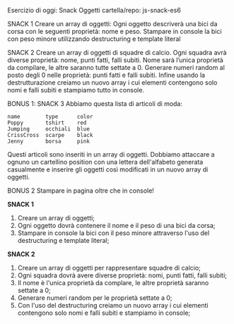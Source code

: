 Esercizio di oggi: Snack Oggetti
cartella/repo: js-snack-es6

SNACK 1
Creare un array di oggetti:
Ogni oggetto descriverà una bici da corsa con le seguenti proprietà: nome e peso.
Stampare in console la bici con peso minore utilizzando destructuring e template literal

SNACK 2
Creare un array di oggetti di squadre di calcio.
Ogni squadra avrà diverse proprietà: nome, punti fatti, falli subiti.
Nome sarà l’unica proprietà da compilare, le altre saranno tutte settate a 0.
Generare numeri random al posto degli 0 nelle proprietà: punti fatti e falli subiti.
Infine usando la destrutturazione creiamo un nuovo array i cui elementi contengono solo nomi e falli subiti e stampiamo tutto in console.

BONUS 1: SNACK 3
Abbiamo questa lista di articoli di moda:
```
name        type      color
Poppy       tshirt    red
Jumping     occhiali  blue
CrissCross  scarpe    black
Jenny       borsa     pink
```
Questi articoli sono inseriti in un array di oggetti.
Dobbiamo attaccare a ognuno un cartellino position con una lettera dell'alfabeto generata casualmente e inserire gli oggetti così modificati in un nuovo array di oggetti.

BONUS 2
Stampare in pagina oltre che in console!

**SNACK 1**
1. Creare un array di oggetti; 
2. Ogni oggetto dovrà contenere il nome e il peso di una bici da corsa;
3. Stampare in console la bici con il peso minore attraverso l'uso del destructuring e template literal;

**SNACK 2**
1. Creare un array di oggetti per rappresentare squadre di calcio;
2. Ogni squadra dovrà avere diverse proprietà: nomi, punti fatti, falli subiti; 
3. Il nome è l'unica proprietà da complare, le altre proprietà saranno settate a 0; 
4. Generare numeri random per le proprietà settate a 0; 
5. Con l'uso del destructuring creiamo un nuovo array i cui elementi contengono solo nomi e falli subiti e stampiamo in console; 
